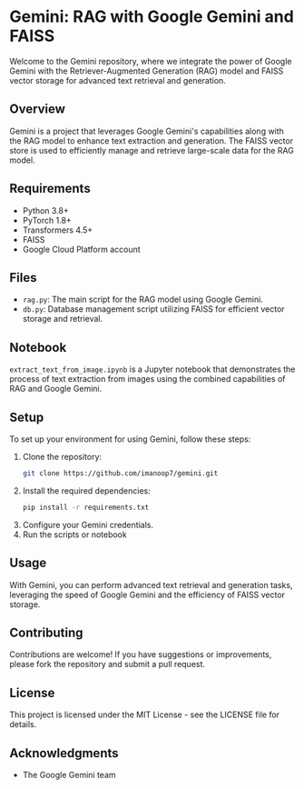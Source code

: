 # Gemini: RAG with Google Gemini and FAISS

Welcome to the Gemini repository, where we integrate the power of Google Gemini with the Retriever-Augmented Generation (RAG) model and FAISS vector storage for advanced text retrieval and generation.

## Overview

Gemini is a project that leverages Google Gemini's capabilities along with the RAG model to enhance text extraction and generation. The FAISS vector store is used to efficiently manage and retrieve large-scale data for the RAG model.

## Requirements

- Python 3.8+
- PyTorch 1.8+
- Transformers 4.5+
- FAISS
- Google Cloud Platform account

## Files

- `rag.py`: The main script for the RAG model using Google Gemini.
- `db.py`: Database management script utilizing FAISS for efficient vector storage and retrieval.

## Notebook

`extract_text_from_image.ipynb` is a Jupyter notebook that demonstrates the process of text extraction from images using the combined capabilities of RAG and Google Gemini.

## Setup

To set up your environment for using Gemini, follow these steps:

1. Clone the repository:
   ``` bash
   git clone https://github.com/imanoop7/gemini.git
2. Install the required dependencies:
   ``` bash
   pip install -r requirements.txt
3. Configure your Gemini credentials.
4. Run the scripts or notebook


## Usage

With Gemini, you can perform advanced text retrieval and generation tasks, leveraging the speed of Google Gemini and the efficiency of FAISS vector storage.

## Contributing

Contributions are welcome! If you have suggestions or improvements, please fork the repository and submit a pull request.

## License

This project is licensed under the MIT License - see the LICENSE file for details.

## Acknowledgments

- The Google Gemini team 





